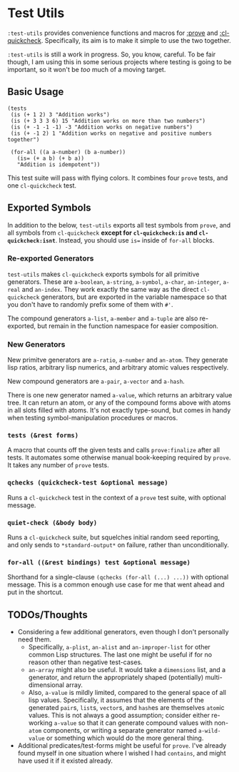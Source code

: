 # Test Utils

`:test-utils` provides convenience functions and macros for [:prove](https://github.com/fukamachi/prove) and [:cl-quickcheck](https://github.com/mcandre/cl-quickcheck). Specifically, its aim is to make it simple to use the two together.

`:test-utils` is still a work in progress. So, you know, careful. To be fair though, I am using this in some serious projects where testing is going to be important, so it won't be *too* much of a moving target.

## Basic Usage

```common-lisp
(tests
 (is (+ 1 2) 3 "Addition works")
 (is (+ 3 3 3 6) 15 "Addition works on more than two numbers")
 (is (+ -1 -1 -1) -3 "Addition works on negative numbers")
 (is (+ -1 2) 1 "Addition works on negative and positive numbers together")

 (for-all ((a a-number) (b a-number))
   (is= (+ a b) (+ b a))
   "Addition is idempotent"))
```

This test suite will pass with flying colors. It combines four `prove` tests, and one `cl-quickcheck` test.

## Exported Symbols

In addition to the below, `test-utils` exports all test symbols from `prove`, and all symbols from `cl-quickcheck` **except for `cl-quickcheck:is` and `cl-quickcheck:isnt`**. Instead, you should use `is=` inside of `for-all` blocks.

### Re-exported Generators

`test-utils` makes `cl-quickcheck` exports symbols for all primitive generators. These are `a-boolean`, `a-string`, `a-symbol`, `a-char`, `an-integer`, `a-real` and `an-index`. They work exactly the same way as the direct `cl-quickcheck` generators, but are exported in the variable namespace so that you don't have to randomly prefix some of them with `#'`.

The compound generators `a-list`, `a-member` and `a-tuple` are also re-exported, but remain in the function namespace for easier composition.

### New Generators

New primitve generators are `a-ratio`, `a-number` and `an-atom`. They generate lisp ratios, arbitrary lisp numerics, and arbitrary atomic values respectively.

New compound generators are `a-pair`, `a-vector` and `a-hash`.

There is one new generator named `a-value`, which returns an arbitrary value tree. It can return an atom, or any of the compound forms above with atoms in all slots filled with atoms. It's not exactly type-sound, but comes in handy when testing symbol-manipulation procedures or macros.

### `tests (&rest forms)`

A macro that counts off the given tests and calls `prove:finalize` after all tests. It automates some otherwise manual book-keeping required by `prove`. It takes any number of `prove` tests.

### `qchecks (quickcheck-test &optional message)`

Runs a `cl-quickcheck` test in the context of a `prove` test suite, with optional message.

### `quiet-check (&body body)`

Runs a `cl-quickcheck` suite, but squelches initial random seed reporting, and only sends to `*standard-output*` on failure, rather than unconditionally.

### `for-all ((&rest bindings) test &optional message)`

Shorthand for a single-clause `(qchecks (for-all (...) ...))` with optional message. This is a common enough use case for me that went ahead and put in the shortcut.

## TODOs/Thoughts

- Considering a few additional generators, even though I don't personally need them.
	- Specifically, `a-plist`, `an-alist` and `an-improper-list` for other common Lisp structures. The last one might be useful if for no reason other than negative test-cases.
	- `an-array` might also be useful. It would take a `dimensions` list, and a generator, and return the appropriately shaped (potentially) multi-dimensional array.
	- Also, `a-value` is mildly limited, compared to the general space of all lisp values. Specifically, it assumes that the elements of the generated `pair`s, `list`s, `vector`s, and `hash`es are themselves `atom`ic values. This is not always a good assumption; consider either re-working `a-value` so that it can generate compound values with non-`atom` components, or writing a separate generator named `a-wild-value` or something which would do the more general thing.
- Additional predicates/test-forms might be useful for `prove`. I've already found myself in one situation where I wished I had `contains`, and might have used it if it existed already.
